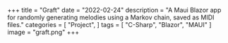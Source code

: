 +++
title = "Graft"
date = "2022-02-24"
description = "A Maui Blazor app for randomly generating melodies using a Markov chain, saved as MIDI files."
categories = [
    "Project",
]
tags = [
    "C-Sharp", "Blazor", "MAUI"
]
image = "graft.png"
+++


[](https://github.com/mducharm/MarkovMelodyCreator)